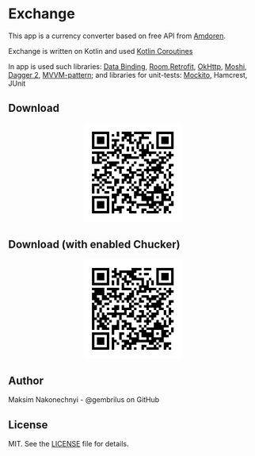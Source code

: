 
Exchange
========

This app is a currency converter based on free API from [Amdoren][1].

Exchange is written on Kotlin and used [Kotlin Coroutines][9]

In app is used such libraries:
[Data Binding][11], [Room][2],[Retrofit][3], [OkHttp][4], [Moshi][5], [Dagger 2][6], [MVVM-pattern][7];
and libraries for unit-tests: [Mockito][8], Hamcrest, JUnit

Download
--------

<p align="center">
  <img src="qr.png" alt="OR-code image"/>
</p>


Download (with enabled Chucker)
-------------------------------

<p align="center">
  <img src="qr-debug.png" alt="OR-code image"/>
</p>


Author
------
Maksim Nakonechnyi - @gembrilus on GitHub

License
-------
MIT. See the [LICENSE][10] file for details.

[1]: https://www.amdoren.com/api
[2]: https://developer.android.com/topic/libraries/architecture/room
[3]: https://square.github.io/retrofit/
[4]: https://square.github.io/okhttp/
[5]: https://github.com/square/moshi
[6]: https://dagger.dev/
[7]: https://ru.wikipedia.org/wiki/Model-View-ViewModel
[8]: https://site.mockito.org/
[9]: https://kotlinlang.org/docs/reference/coroutines/coroutines-guide.html
[10]: https://github.com/gembrilus/Converter/blob/master/LICENSE
[11]: https://developer.android.com/topic/libraries/data-binding

